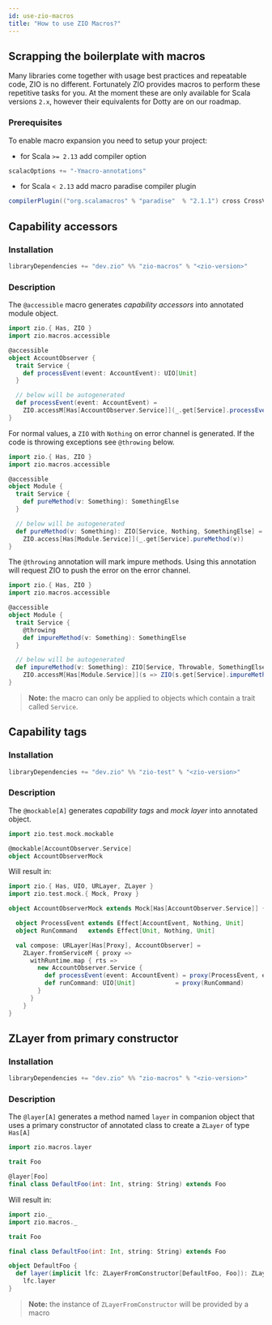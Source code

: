 ```yaml
---
id: use-zio-macros
title: "How to use ZIO Macros?"
---
```


## Scrapping the boilerplate with macros

Many libraries come together with usage best practices and repeatable code, ZIO is no different. Fortunately ZIO provides macros
to perform these repetitive tasks for you. At the moment these are only available for Scala versions `2.x`, however their equivalents
for Dotty are on our roadmap.

### Prerequisites

To enable macro expansion you need to setup your project:

- for Scala `>= 2.13` add compiler option

```scala
scalacOptions += "-Ymacro-annotations"
```

- for Scala `< 2.13` add macro paradise compiler plugin

```scala
compilerPlugin(("org.scalamacros" % "paradise"  % "2.1.1") cross CrossVersion.full)
```

## Capability accessors

### Installation

```scala
libraryDependencies += "dev.zio" %% "zio-macros" % "<zio-version>"
```

### Description

The `@accessible` macro generates _capability accessors_ into annotated module object.

```scala
import zio.{ Has, ZIO }
import zio.macros.accessible

@accessible
object AccountObserver {
  trait Service {
    def processEvent(event: AccountEvent): UIO[Unit]
  }

  // below will be autogenerated
  def processEvent(event: AccountEvent) =
    ZIO.accessM[Has[AccountObserver.Service]](_.get[Service].processEvent(event))
}
```

For normal values, a `ZIO` with `Nothing` on error channel is generated.
If the code is throwing exceptions see `@throwing` below.

```scala
import zio.{ Has, ZIO }
import zio.macros.accessible

@accessible
object Module {
  trait Service {
    def pureMethod(v: Something): SomethingElse
  }

  // below will be autogenerated
  def pureMethod(v: Something): ZIO[Service, Nothing, SomethingElse] =
    ZIO.access[Has[Module.Service]](_.get[Service].pureMethod(v))
}
```

The `@throwing` annotation will mark impure methods. 
Using this annotation will request ZIO to push the error on the error channel.

```scala
import zio.{ Has, ZIO }
import zio.macros.accessible

@accessible
object Module {
  trait Service {
    @throwing
    def impureMethod(v: Something): SomethingElse
  }

  // below will be autogenerated
  def impureMethod(v: Something): ZIO[Service, Throwable, SomethingElse] =
    ZIO.accessM[Has[Module.Service]](s => ZIO(s.get[Service].impureMethod(v)))
}
```


> **Note:** the macro can only be applied to objects which contain a trait called `Service`.


## Capability tags

### Installation

```scala
libraryDependencies += "dev.zio" %% "zio-test" % "<zio-version>"
```

### Description

The `@mockable[A]` generates _capability tags_ and _mock layer_ into annotated object.

```scala
import zio.test.mock.mockable

@mockable[AccountObserver.Service]
object AccountObserverMock
```

Will result in:

```scala
import zio.{ Has, UIO, URLayer, ZLayer }
import zio.test.mock.{ Mock, Proxy }

object AccountObserverMock extends Mock[Has[AccountObserver.Service]] {

  object ProcessEvent extends Effect[AccountEvent, Nothing, Unit]
  object RunCommand   extends Effect[Unit, Nothing, Unit]

  val compose: URLayer[Has[Proxy], AccountObserver] =
    ZLayer.fromServiceM { proxy =>
      withRuntime.map { rts =>
        new AccountObserver.Service {
          def processEvent(event: AccountEvent) = proxy(ProcessEvent, event)
          def runCommand: UIO[Unit]           = proxy(RunCommand)
        }
      }
    }
}
```

## ZLayer from primary constructor

### Installation

```scala
libraryDependencies += "dev.zio" %% "zio-macros" % "<zio-version>"
```

### Description

The `@layer[A]` generates a method named `layer` in companion object 
that uses a primary constructor of annotated class to create a `ZLayer` of type `Has[A]`

```scala
import zio.macros.layer

trait Foo

@layer[Foo]
final class DefaultFoo(int: Int, string: String) extends Foo
```

Will result in:

```scala
import zio._
import zio.macros._

trait Foo

final class DefaultFoo(int: Int, string: String) extends Foo

object DefaultFoo {
  def layer(implicit lfc: ZLayerFromConstructor[DefaultFoo, Foo]): ZLayer[lfc.In, Nothing, Has[Foo]] =
    lfc.layer
}
```

> **Note:** the instance of `ZLayerFromConstructor` will be provided by a macro
